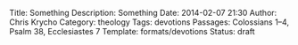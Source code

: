 Title: Something
Description: Something
Date: 2014-02-07 21:30
Author: Chris Krycho
Category: theology
Tags: devotions
Passages: Colossians 1–4, Psalm 38, Ecclesiastes 7
Template: formats/devotions
Status: draft

